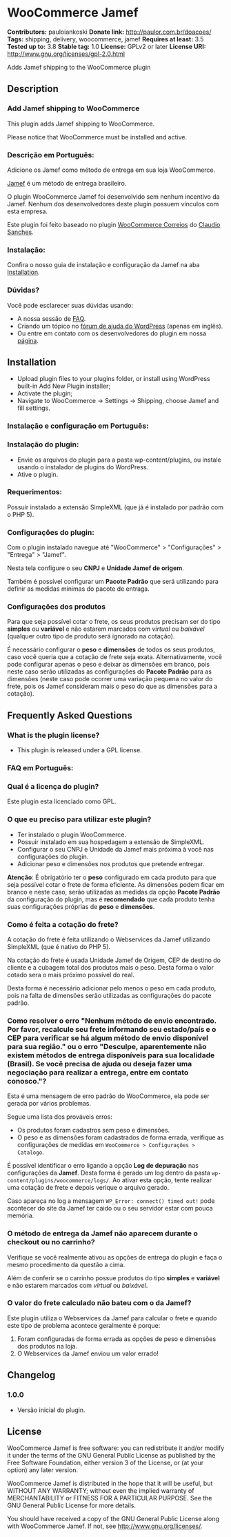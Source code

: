 # WooCommerce Jamef #
**Contributors:** pauloiankoski
**Donate link:** http://paulor.com.br/doacoes/
**Tags:** shipping, delivery, woocommerce, jamef
**Requires at least:** 3.5
**Tested up to:** 3.8
**Stable tag:** 1.0
**License:** GPLv2 or later
**License URI:** http://www.gnu.org/licenses/gpl-2.0.html

Adds Jamef shipping to the WooCommerce plugin

## Description ##

### Add Jamef shipping to WooCommerce ###

This plugin adds Jamef shipping to WooCommerce.

Please notice that WooCommerce must be installed and active.

### Descrição em Português: ###

Adicione os Jamef como método de entrega em sua loja WooCommerce.

[Jamef](http://www.jamef.com.br/) é um método de entrega brasileiro.

O plugin WooCommerce Jamef foi desenvolvido sem nenhum incentivo da Jamef. Nenhum dos desenvolvedores deste plugin possuem vínculos com esta empresa.

Este plugin foi feito baseado no plugin [WooCommerce Correios](http://wordpress.org/plugins/woocommerce-correios/) do [Claudio Sanches](http://profiles.wordpress.org/claudiosanches/).

### Instalação: ###

Confira o nosso guia de instalação e configuração da Jamef na aba [Installation](http://wordpress.org/plugins/woocommerce-jamef/installation/).

### Dúvidas? ###

Você pode esclarecer suas dúvidas usando:

* A nossa sessão de [FAQ](http://wordpress.org/plugins/woocommerce-jamef/faq/).
* Criando um tópico no [fórum de ajuda do WordPress](http://wordpress.org/support/plugin/woocommerce-jamef) (apenas em inglês).
* Ou entre em contato com os desenvolvedores do plugin em nossa [página](http://paulor.com.br/).

## Installation ##

* Upload plugin files to your plugins folder, or install using WordPress built-in Add New Plugin installer;
* Activate the plugin;
* Navigate to WooCommerce -> Settings -> Shipping, choose Jamef and fill settings.

### Instalação e configuração em Português: ###

### Instalação do plugin: ###

* Envie os arquivos do plugin para a pasta wp-content/plugins, ou instale usando o instalador de plugins do WordPress.
* Ative o plugin.

### Requerimentos: ###

Possuir instalado a extensão SimpleXML (que já é instalado por padrão com o PHP 5).

### Configurações do plugin: ###

Com o plugin instalado navegue até "WooCommerce" > "Configurações" > "Entrega" > "Jamef".

Nesta tela configure o seu **CNPJ** e **Unidade Jamef de origem**.

Também é possível configurar um **Pacote Padrão** que será utilizando para definir as medidas mínimas do pacote de entraga.

### Configurações dos produtos ###

Para que seja possível cotar o frete, os seus produtos precisam ser do tipo **simples** ou **variável** e não estarem marcados com *virtual* ou *baixável* (qualquer outro tipo de produto será ignorado na cotação).

É necessário configurar o **peso** e **dimensões** de todos os seus produtos, caso você queria que a cotação de frete seja exata.
Alternativamente, você pode configurar apenas o peso e deixar as dimensões em branco, pois neste caso serão utilizadas as configurações do **Pacote Padrão** para as dimensões (neste caso pode ocorrer uma variação pequena no valor do frete, pois os Jamef consideram mais o peso do que as dimensões para a cotação).

## Frequently Asked Questions ##

### What is the plugin license? ###

* This plugin is released under a GPL license.

### FAQ em Português: ###

### Qual é a licença do plugin? ###

Este plugin esta licenciado como GPL.

### O que eu preciso para utilizar este plugin? ###

* Ter instalado o plugin WooCommerce.
* Possuir instalado em sua hospedagem a extensão de SimpleXML.
* Configurar o seu CNPJ e Unidade da Jamef mais próxima à você nas configurações do plugin.
* Adicionar peso e dimensões nos produtos que pretende entregar.

**Atenção**: É obrigatório ter o **peso** configurado em cada produto para que seja possível cotar o frete de forma eficiente. As dimensões podem ficar em branco e neste caso, serão utilizadas as medidas da opção **Pacote Padrão** da configuração do plugin, mas é **recomendado** que cada produto tenha suas configurações próprias de **peso** e **dimensões**.

### Como é feita a cotação do frete? ###

A cotação do frete é feita utilizando o Webservices da Jamef utilizando SimpleXML (que é nativo do PHP 5).

Na cotação do frete é usada Unidade Jamef de Origem, CEP de destino do cliente e a cubagem total dos produtos mais o peso. Desta forma o valor cotado sera o mais próximo possível do real.

Desta forma é necessário adicionar pelo menos o peso em cada produto, pois na falta de dimensões serão utilizadas as configurações do pacote padrão.

### Como resolver o erro "Nenhum método de envio encontrado. Por favor, recalcule seu frete informando seu estado/país e o CEP para verificar se há algum método de envio disponível para sua região." ou o erro "Desculpe, aparentemente não existem métodos de entrega disponíveis para sua localidade (Brasil). Se você precisa de ajuda ou deseja fazer uma negociação para realizar a entrega, entre em contato conosco."? ###

Esta é uma mensagem de erro padrão do WooCommerce, ela pode ser gerada por vários problemas.

Segue uma lista dos prováveis erros:

* Os produtos foram cadastros sem peso e dimensões.
* O peso e as dimensões foram cadastrados de forma errada, verifique as configurações de medidas em `WooCommerce > Configurações > Catalogo`.

É possível identificar o erro ligando a opção **Log de depuração** nas configurações da **Jamef**. Desta forma é gerado um log dentro da pasta `wp-content/plugins/woocommerce/logs/`. Ao ativar esta opção, tente realizar uma cotação de frete e depois verique o arquivo gerado.

Caso apareça no log a mensagem `WP_Error: connect() timed out!` pode acontecer do site da Jamef ter caido ou o seu servidor estar com pouca memória.

### O método de entrega da Jamef não aparecem durante o checkout ou no carrinho? ###

Verifique se você realmente ativou as opções de entrega do plugin e faça o mesmo procedimento da questão a cima.

Além de conferir se o carrinho possue produtos do tipo **simples** e **variável** e não estarem marcados com *virtual* ou *baixável*.

### O valor do frete calculado não bateu com o da Jamef? ###

Este plugin utiliza o Webservices da Jamef para calcular o frete e quando este tipo de problema acontece geralmente é porque:

1. Foram configuradas de forma errada as opções de peso e dimensões dos produtos na loja.
2. O Webservices da Jamef enviou um valor errado!

## Changelog ##

### 1.0.0 ###

* Versão inicial do plugin.

## License ##

WooCommerce Jamef is free software: you can redistribute it and/or modify it under the terms of the GNU General Public License as published
by the Free Software Foundation, either version 3 of the License, or (at your option) any later version.

WooCommerce Jamef is distributed in the hope that it will be useful, but WITHOUT ANY WARRANTY; without even the implied warranty of
MERCHANTABILITY or FITNESS FOR A PARTICULAR PURPOSE. See the GNU General Public License for more details.

You should have received a copy of the GNU General Public License along with WooCommerce Jamef. If not, see <http://www.gnu.org/licenses/>.
